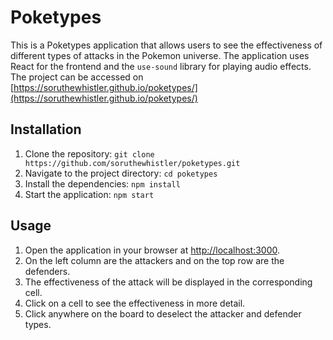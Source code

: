 # Poketypes

This is a Poketypes application that allows users to see the effectiveness of different types of attacks in the Pokemon universe. The application uses React for the frontend and the `use-sound` library for playing audio effects.
The project can be accessed on [https://soruthewhistler.github.io/poketypes/](https://soruthewhistler.github.io/poketypes/)

## Installation

1. Clone the repository: `git clone https://github.com/soruthewhistler/poketypes.git`
2. Navigate to the project directory: `cd poketypes`
3. Install the dependencies: `npm install`
4. Start the application: `npm start`

## Usage

1. Open the application in your browser at [http://localhost:3000](http://localhost:3000).
2. On the left column are the attackers and on the top row are the defenders.
3. The effectiveness of the attack will be displayed in the corresponding cell.
4. Click on a cell to see the effectiveness in more detail.
5. Click anywhere on the board to deselect the attacker and defender types.
